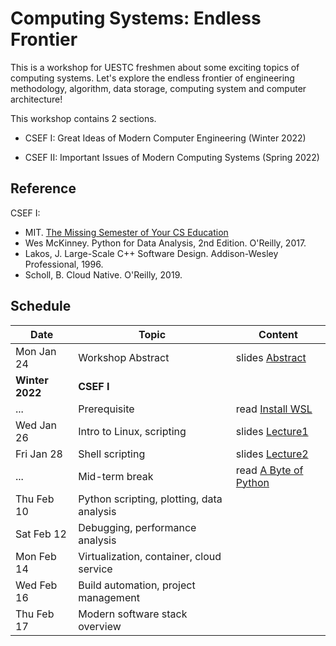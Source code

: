 # Computing Systems: Endless Frontier

This is a workshop for UESTC freshmen about some exciting topics of computing systems. Let's explore the endless frontier of engineering methodology, algorithm, data storage, computing system and computer architecture!

This workshop contains 2 sections.

- CSEF I: Great Ideas of Modern Computer Engineering (Winter 2022)

- CSEF II: Important Issues of Modern Computing Systems (Spring 2022)

## Reference

CSEF I:

- MIT. [The Missing Semester of Your CS Education](https://missing.csail.mit.edu/)
- Wes McKinney. Python for Data Analysis, 2nd Edition. O'Reilly, 2017.
- Lakos, J. Large-Scale C++ Software Design. Addison-Wesley Professional, 1996.
- Scholl, B. Cloud Native. O'Reilly, 2019.

## Schedule

| Date            | Topic                                     | Content                                                      |
| --------------- | ----------------------------------------- | ------------------------------------------------------------ |
| Mon Jan 24      | Workshop Abstract                         | slides [Abstract](./slides/abstract.pdf)                     |
| **Winter 2022** | **CSEF I**                                |                                                              |
| ...             | Prerequisite                              | read [Install WSL](https://docs.microsoft.com/zh-cn/windows/wsl/install) |
| Wed Jan 26      | Intro to Linux, scripting                 | slides [Lecture1](./slides/p1/lecture1.pdf)                  |
| Fri Jan 28      | Shell scripting                           | slides [Lecture2](./slides/p1/lecture2.pdf)                  |
| ...             | Mid-term break                            | read [A Byte of Python](https://python.swaroopch.com/)       |
| Thu Feb 10      | Python scripting, plotting, data analysis |                                                              |
| Sat Feb 12      | Debugging, performance analysis           |                                                              |
| Mon Feb 14      | Virtualization, container, cloud service  |                                                              |
| Wed Feb 16      | Build automation, project management      |                                                              |
| Thu Feb 17      | Modern software stack overview            |                                                              |

